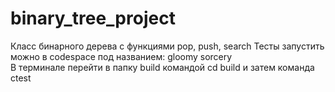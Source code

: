 # binary_tree_project
Класс бинарного дерева с функциями pop, push, search 
Тесты запустить можно в codespace под названием: gloomy sorcery   
В терминале перейти в папку build командой  cd build 
и затем команда ctest
